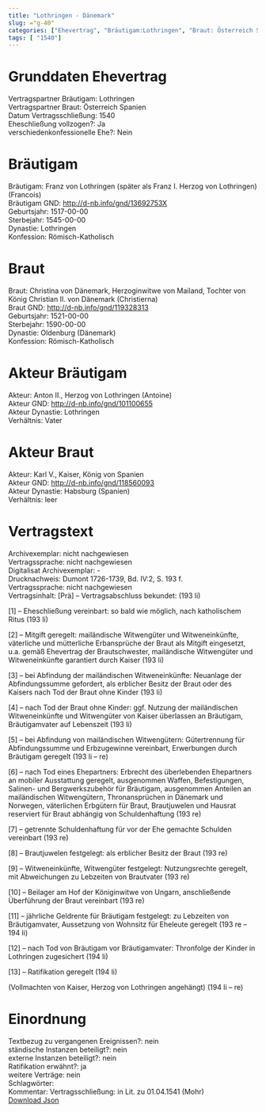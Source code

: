 ```yaml
---
title: "Lothringen - Dänemark"
slug: ="g-40"
categories: ["Ehevertrag", "Bräutigam:Lothringen", "Braut: Österreich Spanien", "Eheschließung vollzogen?:Ja", "verschiedenkonfessionelle Ehe?:Nein", "Dynastie Bräutigam:Lothringen", "Akteur Bräutigam:Anton II., Herzog von Lothringen (Antoine)", "Akteur Braut:Karl V., Kaiser, König von Spanien", "Textbezug?:nein", "Ständisch?:nein", "Ratifikation?:ja", "Sonstiges?:nein", "Bräutigam:Lothringen", "Braut: Österreich Spanien"]
tags: [ "1540"]
---
```

<!--more-->

# Grunddaten Ehevertrag

Vertragspartner Bräutigam: Lothringen<br>
Vertragspartner Braut: Österreich Spanien<br>
Datum Vertragsschließung: 1540<br>
Eheschließung vollzogen?: Ja<br>
verschiedenkonfessionelle Ehe?: Nein<br>
# Bräutigam

Bräutigam: Franz von Lothringen (später als Franz I. Herzog von Lothringen) (Francois)<br>
Bräutigam GND: http://d-nb.info/gnd/13692753X<br>
Geburtsjahr: 1517-00-00<br>
Sterbejahr: 1545-00-00<br>
Dynastie: Lothringen<br>
Konfession: Römisch-Katholisch<br>
# Braut

Braut: Christina von Dänemark, Herzoginwitwe von Mailand, Tochter von König Christian II. von Dänemark (Christierna)<br>
Braut GND: http://d-nb.info/gnd/119328313<br>
Geburtsjahr: 1521-00-00<br>
Sterbejahr: 1590-00-00<br>
Dynastie: Oldenburg (Dänemark)<br>
Konfession: Römisch-Katholisch<br>
# Akteur Bräutigam

Akteur: Anton II., Herzog von Lothringen (Antoine)<br>
Akteur GND: http://d-nb.info/gnd/101100655<br>
Akteur Dynastie: Lothringen<br>
Verhältnis: Vater<br>
# Akteur Braut

Akteur: Karl V., Kaiser, König von Spanien<br>
Akteur GND: http://d-nb.info/gnd/118560093<br>
Akteur Dynastie: Habsburg (Spanien)<br>
Verhältnis: leer<br>
# Vertragstext

Archivexemplar: nicht nachgewiesen<br>
Vertragssprache: nicht nachgewiesen<br>
Digitalisat Archivexemplar: -<br>
Drucknachweis: Dumont 1726-1739, Bd. IV:2, S. 193 f.<br>
Vertragssprache: nicht nachgewiesen<br>
Vertragsinhalt: [Prä] – Vertragsabschluss bekundet: (193 li)

[1] – Eheschließung vereinbart: so bald wie möglich, nach katholischem Ritus (193 li)

[2] – Mitgift geregelt: mailändische Witwengüter und Witweneinkünfte, väterliche und mütterliche Erbansprüche der Braut als Mitgift eingesetzt, u.a. gemäß Ehevertrag der Brautschwester, mailändische Witwengüter und Witweneinkünfte garantiert durch Kaiser (193 li)

[3] – bei Abfindung der mailändischen Witweneinkünfte: Neuanlage der Abfindungssumme gefordert, als erblicher Besitz der Braut oder des Kaisers nach Tod der Braut ohne Kinder (193 li)

[4] – nach Tod der Braut ohne Kinder: ggf. Nutzung der mailändischen Witweneinkünfte und Witwengüter von Kaiser überlassen an Bräutigam, Bräutigamvater auf Lebenszeit (193 li)

[5] – bei Abfindung von mailändischen Witwengütern: Gütertrennung für Abfindungssumme und Erbzugewinne vereinbart, Erwerbungen durch Bräutigam geregelt (193 li – re)

[6] – nach Tod eines Ehepartners: Erbrecht des überlebenden Ehepartners an mobiler Ausstattung geregelt, ausgenommen Waffen, Befestigungen, Salinen- und Bergwerkszubehör für Bräutigam, ausgenommen Anteilen an mailändischen Witwengütern, Thronansprüchen in Dänemark und Norwegen, väterlichen Erbgütern für Braut, Brautjuwelen und Hausrat reserviert für Braut abhängig von Schuldenhaftung (193 re)

[7] – getrennte Schuldenhaftung für vor der Ehe gemachte Schulden vereinbart (193 re)

[8] – Brautjuwelen festgelegt: als erblicher Besitz der Braut (193 re)

[9] – Witweneinkünfte, Witwengüter festgelegt: Nutzungsrechte geregelt, mit Abweichungen zu Lebzeiten von Brautvater (193 re)

[10] – Beilager am Hof der Königinwitwe von Ungarn, anschließende Überführung der Braut vereinbart (193 re)

[11] – jährliche Geldrente für Bräutigam festgelegt: zu Lebzeiten von Bräutigamvater, Aussetzung von Wohnsitz für Eheleute geregelt (193 re – 194 li)

[12] – nach Tod von Bräutigam vor Bräutigamvater: Thronfolge der Kinder in Lothringen zugesichert (194 li)

[13] – Ratifikation geregelt (194 li)

(Vollmachten von Kaiser, Herzog von Lothringen angehängt) (194 li – re)
<br>
# Einordnung

Textbezug zu vergangenen Ereignissen?: nein<br>
ständische Instanzen beteiligt?: nein<br>
externe Instanzen beteiligt?: nein<br>
Ratifikation erwähnt?: ja<br>
weitere Verträge: nein<br>
Schlagwörter: <br>
Kommentar: Vertragsschließung: in Lit. zu 01.04.1541 (Mohr)<br>
[Download Json](/vertraege/vertrag-40.json)